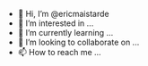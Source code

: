 - 👋 Hi, I’m @ericmaistarde
- 👀 I’m interested in ...
- 🌱 I’m currently learning ...
- 💞️ I’m looking to collaborate on ...
- 📫 How to reach me ...

<!---
ericmaistarde/ericmaistarde is a ✨ special ✨ repository because its `README.md` (this file) appears on your GitHub profile.
You can click the Preview link to take a look at your changes.
--->
